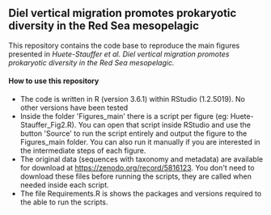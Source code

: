 ## Diel vertical migration promotes prokaryotic diversity in the Red Sea mesopelagic
This repository contains the code base to reproduce the main figures presented in *Huete-Stauffer et al. Diel vertical migration promotes prokaryotic diversity in the Red Sea mesopelagic.*

#### How to use this repository
- The code is written in R (version 3.6.1) within RStudio (1.2.5019). No other versions have been tested
- Inside the folder 'Figures_main' there is a script per figure (eg: Huete-Stauffer_Fig2.R). You can open that script inside RStudio and use the button 'Source' to run the script entirely and output the figure to the Figures_main folder. You can also run it manually if you are interested in the intermediate steps of each figure.
- The original data (sequences with taxonomy and metadata) are available for download at https://zenodo.org/record/5816123. You don't need to download these files before running the scripts, they are called when needed inside each script.
- The file Requirements.R is shows the packages and versions required to the able to run the scripts.
